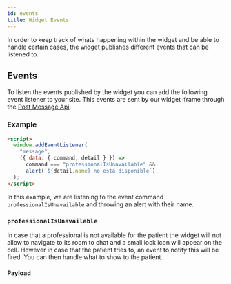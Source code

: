 ```yaml
---
id: events
title: Widget Events
---
```


In order to keep track of whats happening within the widget and be able to handle certain cases, the widget publishes different events that can be listened to.

## Events

To listen the events published by the widget you can add the following event listener to your site. This events are sent by our widget iframe through the <a href="https://developer.mozilla.org/en-US/docs/Web/API/Window/postMessage" target="_blank">Post Message Api</a>.

### Example

```html
<script>
  window.addEventListener(
    "message",
    ({ data: { command, detail } }) =>
      command === "professionalIsUnavailable" &&
      alert(`${detail.name} no está disponible`)
  );
</script>
```

In this example, we are listening to the event command `professionalIsUnavailable` and throwing an alert with their name.

### `professionalIsUnavailable`

In case that a professional is not available for the patient the widget will not allow to navigate to its room to chat and a small lock icon will appear on the cell. However in case that the patient tries to, an event to notify this will be fired. You can then handle what to show to the patient.

#### Payload
